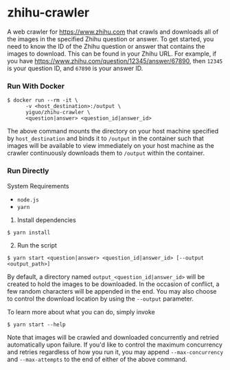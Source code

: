 # zhihu-crawler

A web crawler for https://www.zhihu.com that crawls and downloads all of the images in the specified Zhihu question or answer. To get started, you need to know the ID of the Zhihu question or answer that contains the images to download. This can be found in your Zhihu URL. For example, if you have https://www.zhihu.com/question/12345/answer/67890, then `12345` is your question ID, and `67890` is your answer ID.

### Run With Docker
```
$ docker run --rm -it \
      -v <host_destination>:/output \
      yiguo/zhihu-crawler \
      <question|answer> <question_id|answer_id>
```

The above command mounts the directory on your host machine specified by `host_destination` and binds it to `/output` in the container such that images will be available to view immediately on your host machine as the crawler continuously downloads them to `/output` within the container.

### Run Directly
System Requirements
- `node.js`
- `yarn`

1) Install dependencies
```
$ yarn install
```
2) Run the script
```
$ yarn start <question|answer> <question_id|answer_id> [--output <output_path>]
```

By default, a directory named `output_<question_id|answer_id>` will be created to hold the images to be downloaded. In the occasion of conflict, a few random characters will be appended in the end. You may also choose to control the download location by using the `--output` parameter.

To learn more about what you can do, simply invoke
```
$ yarn start --help
```

Note that images will be crawled and downloaded concurrently and retried automatically upon failure. If you'd like to control the maximum concurrency and retries regardless of how you run it, you may append `--max-concurrency` and `--max-attempts` to the end of either of the above command.
